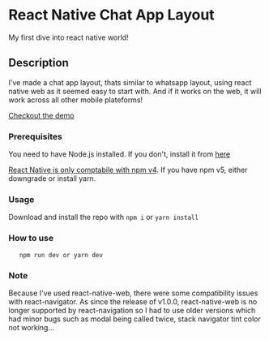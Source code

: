 # React Native Chat App Layout

My first dive into react native world!

## Description

I've made a chat app layout, thats similar to whatsapp layout, using react native web as it seemed easy to start with. And if it works on the web, it will work across all other mobile plateforms!

[Checkout the demo](https://geronde.github.io/React-Native-Chat-App-Demo)

### Prerequisites

You need to have Node.js installed. If you don't, install it from [here](https://nodejs.org/en/)

[React Native is only comptabile with npm v4](https://github.com/facebook/react-native/issues/14767). If you have npm v5, either downgrade or install yarn.

### Usage

Download and install the repo with ```npm i``` or ```yarn install```

### How to use 

```
   npm run dev or yarn dev

```
### Note

Because I've used react-native-web, there were some compatibility issues with react-navigator. As since the release of v1.0.0, react-native-web is no longer supported by react-navigation so I had to use older versions which had minor bugs such as modal being called twice, stack navigator tint color not working...
